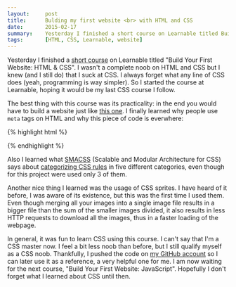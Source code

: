 ```yaml
---
layout:     post
title:      Bulding my first website <br> with HTML and CSS
date:       2015-02-17
summary:    Yesterday I finished a short course on Learnable titled Build Your First Website - HTML & CSS
tags:       [HTML, CSS, Learnable, website]
---
```


<p>
Yesterday I finished a <a href="http://goo.gl/6PuJD4">short course</a> on Learnable titled "Build Your First Website: HTML & CSS". I wasn't a complete noob on HTML and CSS but I knew (and I still do) that I suck at CSS. I always forget what any line of CSS does (yeah, programming is way simpler). So I started the course at Learnable, hoping it would be my last CSS course I follow.
</p>

The best thing with this course was its practicality: in the end you would have to build a website just like <a href="http://www.buildyourfirst.website/#">this one</a>. I finally learned why people use `meta` tags on HTML and why this piece of code is everwhere:

{% highlight html %}
<!-- [if il IE 9]>
  <script src="assets/js/html5.js"></script>
  <script src="assets/js/respond.js"></script>
<![endif]-->
{% endhighlight %}

Also I learned what <a href="https://smacss.com/">SMACSS</a> (Scalable and Modular Architecture for CSS) says about <a href="https://smacss.com/book/categorizing">categorizing CSS rules</a> in five different categories, even though for this project were used only 3 of them. 

Another nice thing I learned was the usage of CSS sprites. I have heard of it before, I was aware of its existence, but this was the first time I used them. Even though merging all your images into a single image file results in a bigger file than the sum of the smaller images divided, it also results in less HTTP requests to download all the images, thus in a faster loading of the webpage.

In general, it was fun to learn CSS using this course. I can't say that I'm a CSS master now. I feel a bit less noob than before, but I still qualify myself as a CSS noob. Thankfully, I pushed the code on <a href="https://github.com/aziflaj/first-website-html-css">my GitHub account</a> so I can later use it as a reference, a very helpful one for me. I am now waiting for the next course, "Build Your First Website: JavaScript". Hopefully I don't forget what I learned about CSS until then.
